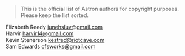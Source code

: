 > This is the official list of Astron authors for copyright purposes.  
> Please keep the list sorted.

Elizabeth Reedy <junehsluv@gmail.com>  
Harvir <harvir14@gmail.com>  
Kevin Stenerson <kestred@riotcave.com>  
Sam Edwards <cfsworks@gmail.com>  
